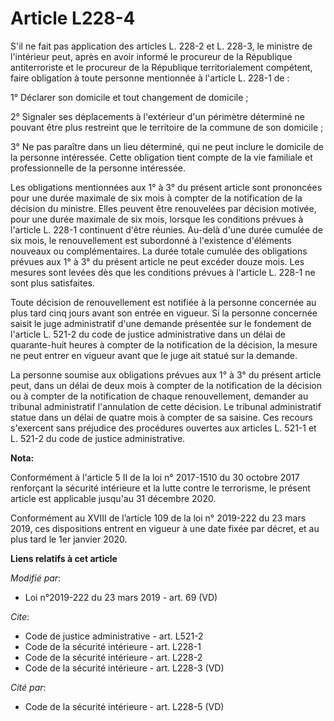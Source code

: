 # Article L228-4

S'il ne fait pas application des articles L. 228-2 et L. 228-3, le ministre de l'intérieur peut, après en avoir informé le
procureur de la République antiterroriste et le procureur de la République territorialement compétent, faire obligation à
toute personne mentionnée à l'article L. 228-1 de :

1° Déclarer son domicile et tout changement de domicile ;

2° Signaler ses déplacements à l'extérieur d'un périmètre déterminé ne pouvant être plus restreint que le territoire de la
commune de son domicile ;

3° Ne pas paraître dans un lieu déterminé, qui ne peut inclure le domicile de la personne intéressée. Cette obligation tient
compte de la vie familiale et professionnelle de la personne intéressée.

Les obligations mentionnées aux 1° à 3° du présent article sont prononcées pour une durée maximale de six mois à compter de
la notification de la décision du ministre. Elles peuvent être renouvelées par décision motivée, pour une durée maximale de
six mois, lorsque les conditions prévues à l'article L. 228-1 continuent d'être réunies. Au-delà d'une durée cumulée de six
mois, le renouvellement est subordonné à l'existence d'éléments nouveaux ou complémentaires. La durée totale cumulée des
obligations prévues aux 1° à 3° du présent article ne peut excéder douze mois. Les mesures sont levées dès que les conditions
prévues à l'article L. 228-1 ne sont plus satisfaites.

Toute décision de renouvellement est notifiée à la personne concernée au plus tard cinq jours avant son entrée en vigueur. Si
la personne concernée saisit le juge administratif d'une demande présentée sur le fondement de l'article L. 521-2 du code de
justice administrative dans un délai de quarante-huit heures à compter de la notification de la décision, la mesure ne peut
entrer en vigueur avant que le juge ait statué sur la demande.

La personne soumise aux obligations prévues aux 1° à 3° du présent article peut, dans un délai de deux mois à compter de la
notification de la décision ou à compter de la notification de chaque renouvellement, demander au tribunal administratif
l'annulation de cette décision. Le tribunal administratif statue dans un délai de quatre mois à compter de sa saisine. Ces
recours s'exercent sans préjudice des procédures ouvertes aux articles L. 521-1 et L. 521-2 du code de justice
administrative.

**Nota:**

Conformément à l'article 5 II de la loi n° 2017-1510 du 30 octobre 2017 renforçant la sécurité intérieure et la lutte contre
le terrorisme, le présent article est applicable jusqu'au 31 décembre 2020.

Conformément au XVIII de l’article 109 de la loi n° 2019-222 du 23 mars 2019, ces dispositions entrent en vigueur à une date
fixée par décret, et au plus tard le 1er janvier 2020.

**Liens relatifs à cet article**

_Modifié par_:

  - Loi n°2019-222 du 23 mars 2019 - art. 69 (VD)

_Cite_:

  - Code de justice administrative - art. L521-2
  - Code de la sécurité intérieure - art. L228-1
  - Code de la sécurité intérieure - art. L228-2
  - Code de la sécurité intérieure - art. L228-3 (VD)

_Cité par_:

  - Code de la sécurité intérieure - art. L228-5 (VD)
